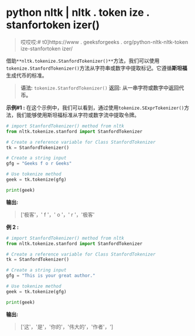 # python nltk | nltk . token ize . stanfortoken izer()

> 哎哎哎:# t0]https://www . geeksforgeeks . org/python-nltk-nltk-token ize-stanfortoken izer/

借助`**nltk.tokenize.StanfordTokenizer()**`方法，我们可以使用`tokenize.StanfordTokenizer()`方法从字符串或数字中提取标记。它遵循**斯坦福**生成代币的标准。

> **语法:** `tokenize.StanfordTokenizer()`
> **返回:** **从一串字符或数字中返回代币。**

**示例#1 :**
在这个示例中，我们可以看到，通过使用`tokenize.SExprTokenizer()`方法，我们能够使用斯坦福标准从字符或数字流中提取令牌。

```py
# import StanfordTokenizer() method from nltk
from nltk.tokenize.stanford import StanfordTokenizer

# Create a reference variable for Class StanfordTokenizer
tk = StanfordTokenizer()

# Create a string input
gfg = "Geeks f o r Geeks"

# Use tokenize method
geek = tk.tokenize(gfg)

print(geek)
```

**输出:**

> ['极客'，' f '，' o '，' r '，'极客'

**例 2 :**

```py
# import StanfordTokenizer() method from nltk
from nltk.tokenize.stanford import StanfordTokenizer

# Create a reference variable for Class StanfordTokenizer
tk = StanfordTokenizer()

# Create a string input
gfg = "This is your great author."

# Use tokenize method
geek = tk.tokenize(gfg)

print(geek)
```

**输出:**

> ['这'，'是'，'你的'，'伟大的'，'作者'，']